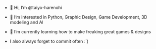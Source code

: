 - 👋 Hi, I’m @taiyo-harenohi
- 👀 I’m interested in Python, Graphic Design, Game Development, 3D modeling and AI
- 🌱 I’m currently learning how to make freaking great games & designs
  
- I also always forget to commit often :´)

<!---
taiyo-harenohi/taiyo-harenohi is a ✨ special ✨ repository because its `README.md` (this file) appears on your GitHub profile.
You can click the Preview link to take a look at your changes.
--->

